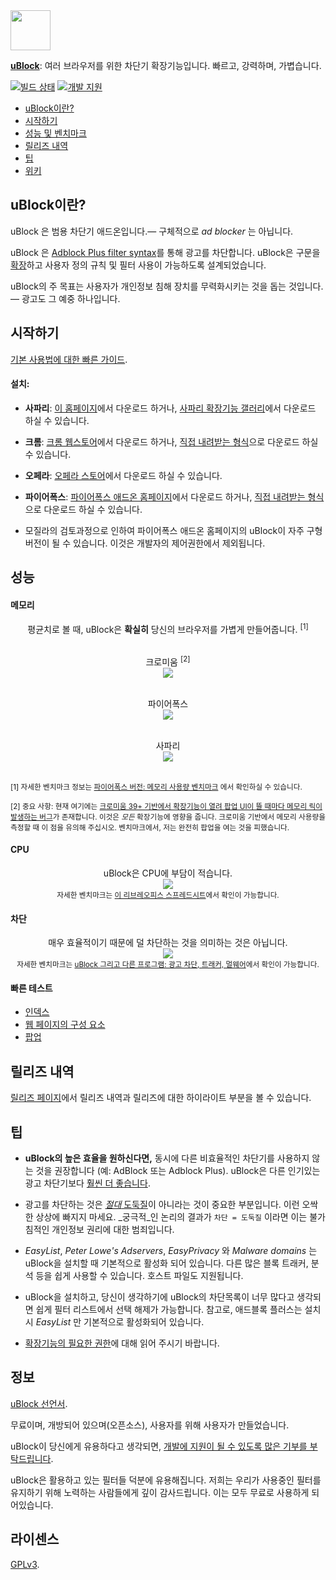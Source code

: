 <a href = "https://chrismatic.io/ublock/">
<img  src="https://raw.githubusercontent.com/chrisaljoudi/uBlock/master/doc/img/gh-header.png"
      height="64">
</a>

[**uBlock**](https://chrismatic.io/ublock/): 여러 브라우저를 위한 차단기 확장기능입니다. 빠르고, 강력하며, 가볍습니다.

[![빌드 상태](https://travis-ci.org/chrisaljoudi/uBlock.svg?branch=master)](https://travis-ci.org/chrisaljoudi/uBlock) [![개발 지원](https://chrismatic.io/oncedonate.svg)](https://chrismatic.io/donate)


* [uBlock이란?](#uBlock)
* [시작하기](#시작하기)
* [성능 및 벤치마크](#성능)
* [릴리즈 내역](#릴리즈)
* [팁](#팁)
* [위키](https://github.com/chrisaljoudi/uBlock/wiki)

## uBlock이란?

uBlock 은 범용 차단기 애드온입니다.— 구체적으로 *ad blocker* 는 아닙니다.

uBlock 은 [Adblock Plus filter syntax](https://adblockplus.org/en/filters)를 통해 광고를 차단합니다. uBlock은 구문을 [확장](https://github.com/chrisaljoudi/uBlock/wiki/Filter-syntax-extensions)하고 사용자 정의 규칙 및 필터 사용이 가능하도록 설계되었습니다.

uBlock의 주 목표는 사용자가 개인정보 침해 장치를 무력화시키는 것을 돕는 것입니다. — 광고도 그 예중 하나입니다.

## 시작하기

[기본 사용법에 대한 빠른 가이드](https://github.com/chrisaljoudi/uBlock/wiki/Quick-guide:-popup-user-interface).

#### 설치:

* **사파리**: [이 홈페이지](https://chrismatic.io/ublock/safari/)에서 다운로드 하거나, [사파리 확장기능 갤러리](https://extensions.apple.com/details/?id=net.chrisaljoudi.uBlock-96G4BAKDQ9)에서 다운로드 하실 수 있습니다.

* **크롬**: [크롬 웹스토어](https://chrome.google.com/webstore/detail/ublock/epcnnfbjfcgphgdmggkamkmgojdagdnn)에서 다운로드 하거나, [직접 내려받는 형식](https://github.com/chrisaljoudi/uBlock/tree/master/dist#install)으로 다운로드 하실 수 있습니다.

* **오페라**: [오페라 스토어](https://addons.opera.com/en-gb/extensions/details/ublock/)에서 다운로드 하실 수 있습니다.

* **파이어폭스**: [파이어폭스 애드온 홈페이지](https://addons.mozilla.org/en-US/firefox/addon/ublock/)에서 다운로드 하거나, [직접 내려받는 형식](https://github.com/chrisaljoudi/uBlock/releases)으로 다운로드 하실 수 있습니다.

 * 모질라의 검토과정으로 인하여 파이어폭스 애드온 홈페이지의 uBlock이 자주 구형 버전이 될 수 있습니다. 이것은 개발자의 제어권한에서 제외됩니다.

## 성능

#### 메모리

<div align="center">
평균치로 볼 때, uBlock은 <b>확실히</b> 당신의 브라우저를 가볍게 만들어줍니다.
<sup>[1]</sup><br><br>

크로미움 <sup>[2]</sup><br>
<img src="https://raw.githubusercontent.com/chrisaljoudi/uBlock/master/doc/benchmarks/mem-usage-overall-chart-20141224.png" /><br><br>

파이어폭스<br>
<img src="https://raw.githubusercontent.com/chrisaljoudi/uBlock/master/doc/benchmarks/mem-usage-overall-chart-20150205.png" /><br><br>

사파리<br>
<img src="https://raw.githubusercontent.com/chrisaljoudi/uBlock/master/doc/benchmarks/mem-usage-overall-chart-safari-20150205.png" /><br><br>

</div>

<sup>[1] 자세한 벤치마크 정보는 <a href="https://github.com/chrisaljoudi/uBlock/wiki/Firefox-version:-benchmarking-memory-footprint">파이어폭스 버전: 메모리 사용량 벤치마크</a> 에서 확인하실 수 있습니다.</sup><br>

<sup>[2] 중요 사항: 현재 여기에는 [크로미움 39+ 기반에서 확장기능이 열려 팝업 UI이 뜰 때마다 메모리 릭이 발생하는 버그](https://code.google.com/p/chromium/issues/detail?id=441500)가 존재합니다. 이것은 <i>모든</i> 확장기능에 영향을 줍니다. 크로미움 기반에서 메모리 사용량을 측정할 때 이 점을 유의해 주십시오. 벤치마크에서, 저는 완전히 팝업을 여는 것을 피했습니다.</sup><br>

#### CPU

<p align="center">
uBlock은 CPU에 부담이 적습니다.<br>
<img src="https://raw.githubusercontent.com/chrisaljoudi/uBlock/master/doc/benchmarks/cpu-usage-overall-chart-20141226.png" /><br>
<sup>자세한 벤치마크는 <a href="https://github.com/chrisaljoudi/uBlock/blob/master/doc/benchmarks/cpu-usage-overall-20141226.ods">이 리브레오피스 스프레드시트</a>에서 확인이 가능합니다.</sup>
</p>

#### 차단

<p align="center">
매우 효율적이기 때문에 덜 차단하는 것을 의미하는 것은 아닙니다.<br>
<img src="https://raw.githubusercontent.com/chrisaljoudi/uBlock/master/doc/benchmarks/privex-201502-16.png" /><br>
<sup>자세한 벤치마크는
<a href="https://github.com/chrisaljoudi/uBlock/wiki/uBlock-and-others%3A-Blocking-ads%2C-trackers%2C-malwares">uBlock 그리고 다른 프로그램: 광고 차단, 트래커, 멀웨어</a>에서 확인이 가능합니다.
</p>

#### 빠른 테스트

- [인덱스](http://raymondhill.net/ublock/tests.html)
- [웹 페이지의 구성 요소](http://raymondhill.net/ublock/tiles1.html)
- [팝업](http://raymondhill.net/ublock/popup.html)

## 릴리즈 내역

[릴리즈 페이지](https://github.com/chrisaljoudi/uBlock/releases)에서 릴리즈 내역과 릴리즈에 대한 하이라이트 부분을 볼 수 있습니다.

## 팁

* **uBlock의 높은 효율을 원하신다면,** 동시에 다른 비효율적인 차단기를 사용하지 않는 것을 권장합니다 (예: AdBlock 또는 Adblock Plus). uBlock은 다른 인기있는 광고 차단기보다 [훨씬 더 좋습니다](#blocking).

* 광고를 차단하는 것은 [*절대* 도둑질](https://twitter.com/LeaVerou/status/518154828166725632)이 아니라는 것이 중요한 부분입니다. 이런 오싹한 상상에 빠지지 마세요. _궁극적_인 논리의 결과가 `차단 = 도둑질` 이라면 이는 불가침적인 개인정보 권리에 대한 범죄입니다.

* _EasyList_, _Peter Lowe's Adservers_, _EasyPrivacy_ 와 _Malware domains_ 는 uBlock을 설치할 때 기본적으로 활성화 되어 있습니다. 다른 많은 블록 트래커, 분석 등을 쉽게 사용할 수 있습니다. 호스트 파일도 지원됩니다.

* uBlock을 설치하고, 당신이 생각하기에 uBlock의 차단목록이 너무 많다고 생각되면 쉽게 필터 리스트에서 선택 해제가 가능합니다. 참고로, 애드블록 플러스는 설치시 _EasyList_ 만 기본적으로 활성화되어 있습니다.

* [확장기능의 필요한 권한](https://github.com/chrisaljoudi/uBlock/wiki/About-the-required-permissions)에 대해 읽어 주시기 바랍니다.

## 정보

[uBlock 선언서](MANIFESTO.md).

무료이며, 개방되어 있으며(오픈소스), 사용자를 위해 사용자가 만들었습니다.

uBlock이 당신에게 유용하다고 생각되면, [개발에 지원이 될 수 있도록 많은 기부를 부탁드립니다](https://chrismatic.io/ublock/).

uBlock은 활용하고 있는 필터들 덕분에 유용해집니다. 저희는
우리가 사용중인 필터를 유지하기 위해 노력하는 사람들에게 깊이 감사드립니다.
이는 모두 무료로 사용하게 되어있습니다.

## 라이센스

[GPLv3](https://github.com/chrisaljoudi/uBlock/blob/master/LICENSE.txt).
